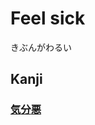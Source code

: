 # Feel sick
きぶんがわるい

## Kanji
### [気](Kanji/kanji-dict/気.md)[分](Kanji/kanji-dict/分.md)[悪](Kanji/kanji-dict/悪.md)